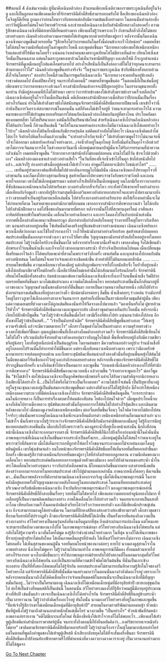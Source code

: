 ##ตอนที่ 4 ดังเช่นเจาหมิง
ผู้ที่มาคือเฉินหลิวอ๋อง ตัวแทนเพียงหนึ่งเดียวของราชตระกูลเฉินที่อยู่ในจิงตู และก็เป็นลูกหลานเพียงคนเดียวที่จักรพรรดินีศักดิ์สิทธิ์สามารถยอมรับได้
ชื่อเสียงของเฉินหลิวอ๋องในจิงตูก็ดีเยี่ยม ถูกมองว่าอ่อนโยนราวกับหยกแต่กลับมีความเข้มแข็งอย่างมาก ในตอนนั้นท่านอ๋องซึ่งเยาว์วัยผู้นี้เคยไม่สนใจคำวิพากษ์วิจารณ์ และช่วยเหลือเฉินฉางเซิงกับสำนักฝึกหลวงถึงสองครั้ง ความรู้สึกของเฉินฉางเซิงที่มีต่อเขาก็ดีเยี่ยมอย่างมาก เพียงแต่ไม่รู้ว่าเพราะอะไร ถังซานสือลิ่วถึงได้ไม่ชอบเขาอย่างมาก
เฉินหลิวอ๋องทำความเคารพต่อใต้เท้ามุขนายกด้วยท่าทีของผู้เยาว์ หลังจากนั้นก็มองเฉินฉางเซิงพลางพูดขึ้นด้วยรอยยิ้ม “รู้สึกหรือไม่ว่าการพบกันในครั้งนี้ค่อนข้างจะเร็วไปหน่อย”
เหมยหลี่ซาไม่ได้สนใจความนัยที่แฝงอยู่ในคำพูดประโยคนี้ และพูดต่อขึ้นมา “นิกายหลวงต้องขอให้เหนียงเหนียงรีบแสดงท่าทีให้ชัดเจนโดยเร็ว แน่นอนว่าเหล่าคนของตระกูลเทียนไห่ไม่มีทางเห็นด้วย เทียนไห่เซิ่งเสวี่ยนั้นเป็นคนฉลาด แต่คนในตระกูลของเขาล้วนไม่เห็นว่าเขามีสติปัญญา และต่อให้มี ก็จะถูกตำแหน่งจักรพรรดิที่ดูเหมือนอยู่ใกล้แค่เอื้อมทำลายไป อย่างไรเสียนั่นก็เป็นสิ่งล่อลวงที่ไม่ใช่ว่าทุกคนจะสามารถต้านทานเอาไว้ได้”
เฉินหลิวอ๋องพูดขึ้นอย่างจริงจัง “ในฐานะราชตระกูลเฉิน ข้ากับพี่น้องทั้งหลายล้วนตั้งใจกันโดยตรง”
สองประโยคนี้ล้วนเป็นการพูดกับเฉินฉางเซิง
“นิกายหลวงจะคอยยืนอยู่ข้างหลังราชวงศ์ตลอดไป ตั้งแต่ปีของไท่จู่ จนกระทั่งถึงตอนนี้” เหมยหลี่ซาพูดขึ้นต่อ “ในตอนนี้ก็เป็นเช่นนี้อยู่ เพียงเพราะว่าการตายของจวงห้วนอวี่ ทางสำนักเทียนเต้าอาจจะมีปัญหาอยู่บ้าง ในบรรดามุขนายกทั้งหกท่าน ยังมีอยู่สองคนที่ยังไม่ได้ย้ายมา เพราะว่าการย้ายข้างของใต้เท้าสังฆราชช่างรวดเร็วเหลือเกิน”
เฉินฉางเซิงคิดอยู่ในใจว่าในเมื่อเป็นเช่นนี้ คดีเลือดของสำนักฝึกหลวงเมื่อสิบกว่าปีก่อนนั้นเป็นเรื่องอย่างไรกันแน่ ทำไมใต้เท้าสังฆราชถึงได้สนับสนุนจักรพรรดินีศักดิ์สิทธิ์มาหลายปีขนาดนี้ เขาเข้าใจว่านี่กำลังเป็นการวิเคราะห์สภาพการณ์ในตอนนั้น แต่ก็ยังคงไม่เข้าใจอยู่ดี ว่าตนจะสามารถทำอะไรได้ ความหมายของการที่ใต้เท้ามุขนายกเตรียมการให้ตนกับเฉินหลิวอ๋องได้พบกันอยู่ที่ตรงไหน
ประโยคถัดมาของเหมยหลี่ซา ได้ไขปริศนาออก แต่นั่นก็เป็นปริศนาข้อใหม่ สำหรับเฉินฉางเซิงไปจนถึงเฉินหลิวอ๋องที่ได้ยินประโยคนี้ ก็ล้วนเป็นเช่นนี้
“ขอให้ในอนาคตท่านอ๋องจะต้องไม่ลืมว่าเฉินฉางเซิงได้เคยทำอะไรไว้บ้าง”
เฉินหลิวอ๋องได้ยินก็เหมือนกับมีการครุ่นคิด แต่คิดแล้วกลับไม่ได้อะไร
เฉินฉางเซิงคิดแล้วไม่ได้อะไร จึงย้ายไปคิดเรื่องอื่นแล้วถามขึ้น “จะทำอย่างไรกับเจ๋อซิ่ว”
ใต้เท้าสังฆราชพูดไว้ว่าไม่นานเจ๋อซิ่วก็จะได้ออกมา แต่เขายังคงร้อนใจอย่างมาก...เจ๋อซิ่วยังอยู่ในคุกใหญ่ อีกทั้งนั่นยังเป็นคุกโจวอีกด้วย!
เขาไม่อาจจะจินตนาการได้ ในช่วงหลายวันมานี้ เด็กหนุ่มเผ่าหมาป่าผู้นั้นจะได้รับการทรมานที่น่าหวาดกลัวเช่นไร
เหมยหลี่ซาพูดขึ้น “ถ้าหากทางราชสำนักยังไม่ยอมปล่อยคน ผ่านไปไม่กี่วัน ข้าจะไปด้วยตัวเอง”
เฉินหลิวอ๋องมองเขาแล้วกล่าวอย่างเสียใจ “ในวันที่สองที่เจ๋อซิ่วเข้าไปในคุก ข้าก็ส่งหนังสือไปแล้ว...แต่เจ้าก็รู้ อ๋องอย่างข้าเมื่ออยู่ต่อหน้าใต้เท้าโจวทง คำพูดก็ไม่ค่อยจะมีประโยชน์เท่าไหร่”
......
......
เขายืนอยู่ท่ามกลางต้นเฟิงที่เต็มไปด้วยกลิ่นอายฤดูใบไม้ผลินั่น เฉินฉางเซิงมองไปทางคุกโจวที่เล่าขานกัน และก็มองไปทางสุสานเทียนซู สุดท้ายก็มองไปทางพระราชวังกับพระราชวังหลี และถอนหายใจออกมา
เขาไม่ใช่เด็กหนุ่มธรรมดา แต่อย่างไรเสียก็ยังเป็นเด็กหนุ่มอยู่ บนโลกมีเรื่องราวบางอย่างที่ซับซ้อนและหนักหนาเกินไปสำหรับเขา บางอย่างก็ยากที่จะรับไหว กระทั่งทำให้เขาหายใจอย่างลำบาก เมื่อเทียบกับจิงตูแล้ว เขากลับรู้สึกว่ามรสุมที่เมืองสวินหยางยังสบายอกสบายใจและตรงไปตรงมามากยิ่งกว่า เขายอมที่จะยืนอยู่กับดาบเหล็กเล่มนั้น ไปทำเรื่องบางอย่างอย่างเรียบง่าย ต่อให้เรื่องเหล่านั้นจะไม่ได้ง่ายดายก็ตาม
ในสายตาของเหล่านักบวชที่ถ่อมตน เขาออกจากสำนักการศึกษากลางแล้ว ไม่ได้กลับไปยังสำนักฝึกหลวง แต่ไปซื้อของกินมากมายที่ตรอก หลังจากนั้นก็ไปที่สะพานอุดรใหม่ อาศัยแสงอาทิตย์ลับขอบฟ้าในพริบตานั้น เคลื่อนไหวอย่างเลือนราง และกระโดดลงไปในปากบ่อน้ำแห้งนั่น
อากาศที่เบื้องล่างยังคงหนาวเสียดกระดูก มังกรดำกลับกำลังหลับใหลอยู่ ร่างกายที่ใหญ่โตราวกับเทือกเขา นอนอย่างสงบอยู่บนพื้น โซ่เส้นนั้นยังคงตรึงอยู่ที่แขนข้างขวาอย่างแน่นหนา
เฉินฉางเซิงหยิบเอาพวกเนื้อสัตว์ออกมา และใช้ใบบัวรองเอาไว้ วางไว้ที่หน้ามังกรดำอย่างเรียบร้อย สุดท้ายเขาก็ปลดหยกสมประสงค์ชิ้นนั้นออกมาจากช่วงเอว มาวางไว้ที่ตรงพื้น
วิญญาณของมังกรดำยังหลับใหลอยู่ภายในหยกสมประสงค์ ไม่รู้ว่าเมื่อไหร่ถึงจะตื่นขึ้นมาได้
หลังจากทำเรื่องพวกนี้เสร็จแล้ว เขาลองคิดดู จึงได้เขียนตัวอักษรเอาไว้บนพื้นน้ำแข็ง และก็จากไป
เขาออกมาทางสระน้ำ ทั่วร่างจึงเปียกปอนไปหมด เมื่อเปลี่ยนชุดที่เตรียมเอาไว้แล้ว ก็ได้พบกับแพะดำที่สวนในพระราชวังอีกครั้ง เขาแย้มยิ้ม และคุกเข่าลงไปกอดกับมันอย่างสนิทสนม โดยไม่สนใจเลยว่าเจ้าแพะดำจะเชิดหน้าขึ้น ด้วยท่าทีที่ไม่ยินยอมเลยสักนิด
......
......
สายลมโชยพัดขึ้น ความเหน็บหนาวยังคงมีอยู่ แต่กลับถูกพัดกระจายไปไกลนับสิบจั้ง ใบบัวที่อยู่บนน้ำแข็งได้กลับมาเขียวขจีใหม่อีกครั้ง เนื้อสัตว์ที่สดใหม่เหล่านั้นได้กลับมาแผ่ไอร้อนอีกครั้ง
จักรพรรดินีเทียนไห่ไพล่มือทั้งสองข้าง ก้มหน้าลงมองข้อความที่เฉินฉางเซิงเพิ่งจะทิ้งเอาไว้บนพื้นน้ำแข็ง ริมฝีปากเผยรอยยิ้มหยันขึ้นมา
นางไม่แม้แต่จะมอง ความคิดได้เคลื่อนไหว หยกสมประสงค์ชิ้นนั้นก็กลับมาอยู่ที่เอวของนาง
วิญญาณส่วนนั้นของมังกรดำก็ตื่นขึ้นมา กลายเป็นความหนาวเย็นสายหนึ่ง กลับไปยังร่างมังกรผ่านทางแต้มสีแดงที่อยู่กลางหว่างคิ้ว นัยน์ตามังกรค่อยๆ ลืมขึ้น น้ำแข็งค่อยๆ ร่วงหล่น ร่างมังกรที่ใหญ่โตราวภูเขาได้เล็กลงอย่างยากจะจินตนาการ สุดท้ายก็เปลี่ยนเป็นสาวน้อยที่สวมชุดสีดำผู้นั้น เพียงแค่ความเฉยเมยที่ช่วงดวงตาได้ถูกแต้มสีแดงนั่นทำให้จืดจางลงไปมากแล้ว
“มองเห็นหรือไม่ ผู้ชายล้วนไร้หัวใจ” จักรพรรดินีศักดิ์สิทธิ์มองนางและพูดเยาะเย้ย
เด็กสาวชุดดำมองเห็นประโยคนั้น หลังจากนิ่งเงียบไปสักพักก็พูดขึ้น “เขาไม่รู้ว่าข้าจะตื่นขึ้นเมื่อไหร่ เขามีเรื่องที่ต้องไปทำ แน่นอนว่าต้องไปก่อน อีกทั้งเขาก็ไม่รู้ว่าข้าเป็นสตรี...”
“เจ้าเป็นมังกรตัวเมีย” จักรพรรดินีศักดิ์สิทธิ์พูดขึ้นอย่างสงบ “ให้เขารู้ความจริงข้อนี้ แล้วจะมีความหมายอะไร”
เด็กสาวในชุดดำโมโหเป็นอย่างมาก ความดุร้ายตรงช่วงดวงตาได้เพิ่มทวีขึ้นมา อุณหภูมิของพื้นที่เบื้องล่างก็ลดต่ำลงอย่างรวดเร็ว
จักรพรรดินีศักดิ์สิทธิ์เทียนไห่ไม่ได้ใส่ใจ บริเวณนับสิบจั้งรอบตัวนางยังคงอบอุ่นราวกับฤดูใบไม้ผลิ พื้นที่เหยียบอยู่ถึงกับมีความเขียวขจีอยู่น้อยๆ โลกที่อยู่เหนือบ่อน้ำเป็นต้นฤดูร้อน ในยามสนธยา มีความร้อนอบอ้าวอยู่บ้าง ร้านน้ำแข็งที่อยู่ไกลออกไปร้านนั้นก็ทำการค้าได้ดีขึ้นมาก แต่ทางนี้กลับหนาวเหน็บอย่างมาก เพราะว่ามีองครักษ์มากมายกระจายล้อมอยู่รอบด้าน และก็เพราะสุนัขหิมะที่แสนน่ากลัวสองตัวนั้นที่อยู่บนพื้นหญ้าใต้ต้นไม้ ในมือของม่ออวี่จับเชือกเอาไว้อยู่ และกำลังรอคอยอย่างสงบ
หลังจากที่เงาของจักรพรรดินีศักดิ์สิทธิ์ได้ปรากฏขึ้นมาอีกครั้ง นางก็เดินเข้าไปหาเป็นคนแรก และพูดขึ้น “ก่อนหน้านี้เฉินหลิวอ๋องเองก็ไปที่สำนักการศึกษากลาง”
จักรพรรดินีศักดิ์สิทธิ์มองนางแวบหนึ่ง แล้วถามขึ้น “เจ้าอยากจะพูดอะไร”
ม่ออวี่พูดขึ้น “ข้าไม่เข้าใจ ต่อให้เฉินฉางเซิงจะเป็นลูกศิษย์ของนักพรตจี้ แต่จะได้รับความสำคัญจากนิกายหลวงถึงเพียงนี้ได้อย่างไร นี่...เป็นไปได้หรือไม่ว่าจะเป็นเรื่องตบตา”
ความไม่เข้าใจเช่นนี้ เป็นปัญหาที่นางผู้อยู่ในฐานะขุนนางและผู้เป็นมันสมองจะต้องพูดขึ้นมา แต่บางทีตัวเองก็ไม่ได้รู้สึกถึง นี่ก็จะทำให้เหนียงเหนียงลดความระแวงที่มีต่อเฉินฉางเซิงลงไปบ้าง
จักรพรรดินีศักดิ์สิทธิ์พลันพูดขึ้น “การกระทำของคนในนิกายหลวง ก็เป็นการทำเรื่องตบตาให้คนต้องสับสน ไยต้องไปสนใจด้วย”
เมื่อพูดประโยคนี้จบ นางก็เดินไปทางเมืองหลวง สุนัขหิมะสองตัวนั้นก็ลุกออกจากใต้ต้นไม้ไปอย่างไร้สุ้มเสียง และเดินตามหลังของนางไป
เมื่อมองดูเงาหลังของเหนียงเหนียง ม่ออวี่เผยยิ้มขึ้นเจื่อนๆ ในใจคิดว่าหากไม่ต้องไปสนใจจริงๆ เช่นนั้นเพราะเหตุใดเฉินฉางเซิงเพิ่งจะมาเยี่ยมมังกรดำ เหนียงเหนียงท่านก็ตามมาแล้วเล่า
นางไม่เข้าใจ นั่นก็เพราะนางไม่รู้ว่าระหว่างจักรพรรดินีศักดิ์สิทธิ์กับมังกรดำมีข้อตกลงนั้นอยู่ ไม่รู้ถึงการมีอยู่ของหยกสมประสงค์ชิ้นนั้น เมื่อกลับไปถึงพระราชวัง มองดูสระน้ำที่อยู่เบื้องหน้าแห่งนั้น นึกถึงที่ก่อนหน้านี้เฉินฉางเซิงก็น่าจะออกมาจากตรงนี้ จักรพรรดินีศักดิ์สิทธิ์ก็นึกไปถึงเรื่องก่อนหน้านี้ในค่ำคืนนั้น ภาพเหตุการณ์ที่เฉินฉางเซิงโผล่ขึ้นมาจากสระน้ำเป็นครั้งแรก...เด็กหนุ่มผู้นั้นไม่ได้สนใจว่าตนจะอยู่ในพระราชวังที่อันตราย เมื่อได้เห็นกระรอกที่ถูกทำให้ตกใจวิ่งชนจนกระถางดอกไม้จะหล่นลงมาโดนฮูหยินผู้หนึ่ง เขาก็พุ่งเข้ามาแล้ว
บนใบหน้าของจักรพรรดินีศักดิ์สิทธิ์เผยให้เห็นรอยยิ้มที่หยอกเย้าขึ้นมาอีกครั้ง เพียงแค่รู้สึกว่าช่างเหมือนกับรอยยิ้มของผู้อาวุโสที่กำลังเย้าหยอกลูกหลาน
ความนึกคิดของนางเคลื่อนไหว หยกสมประสงค์พลันลอยออกจากชุดด้วยตัวของมันเอง ลอยไปยังด้านบนของสระน้ำ น้ำในสระได้เคลื่อนไหวอย่างรุนแรง ราวกับกำลังเดือดพล่าน มีไอหมอกเกิดขึ้นมากมาย แสงสายหนึ่งพลันส่องสว่างออกมาจากภายในหยกสมประสงค์ เข้าไปสู่ม่านหมอกเหล่านั้น ภาพฉากหนึ่งก็ค่อยๆ ชัดเจนขึ้นมา...นั่นเป็นภาพหลังจากที่มังกรดำตามเฉินฉางเซิงออกจากจิงตู เมื่อได้เห็นภาพเหตุการณ์นี้ ในภายหลังมีอยู่หลายครั้งที่วิญญาณของนางหลับใหลอยู่ในหยกสมประสงค์ ในตอนที่หยกสมประสงค์อยู่บริเวณเอวหรือข้อมือของเฉินฉางเซิง ก็จะบันทึกภาพเหตุการณ์เอาไว้
มองดูภาพเหตุการณ์เหล่านี้ จักรพรรดินีศักดิ์สิทธิ์ก็ยิ่งสงบขึ้นเรื่อยๆ รอยยิ้มก็ไม่ได้หายไป เพียงแค่ความหยอกเย้าดูน้อยลงไปมาก ที่เหลืออยู่ก็เป็นความเพลิดเพลินบางอย่าง ภาพได้เคลื่อนไหวไปอย่างรวดเร็ว จนแทบจะกลายเป็นแสงที่ถาโถม เทียบกับความเร็วในตอนปกติแล้วเรียกได้ว่าเร็วกว่าหลายเท่าตัว และก็มีเพียงนักปราชญ์เช่นนาง ถึงจะสามารถมองดูได้อย่างชัดเจน
ในยามที่ปีกหงส์สีทองส่องสว่างท้องฟ้ายามราตรี เด็กสาวชุดขาวที่บาดเจ็บสาหัสได้ปรากฏตัว คิ้วของจักรพรรดินีศักดิ์สิทธิ์ได้เลิกขึ้น เป็นครั้งแรกที่แสดงถึงความเป็นห่วงบางอย่าง
สวีโหย่วหรงเป็นคนรุ่นหลังที่นางเอ็นดูมากที่สุด ถึงแม้จะผ่านการแปลงโฉม แต่ไหนเลยจะสามารถปิดบังดวงตาของนางไปได้
ในภาพเหตุการณ์ต่อมา สวีโหย่วหรงกับเฉินฉางเซิงได้พบกัน แต่กลับไม่ได้รู้ความจริง นางยิ้มโดยไม่พูด คงรู้สึกว่าช่างน่าสนใจอย่างมาก
ในที่สุด นางก็ได้เห็นภาพของที่ราบทุ่งหญ้าสุริยาไม่หลับใหล ได้เห็นภาพคลื่นอสูรที่บ้าคลั่ง ได้เห็นสวีโหย่วหรงไม่ลาจาก เฉินฉางเซิงไม่ทอดทิ้ง ได้เห็นสุสานของคนผู้นั้น
รอยยิ้มบนใบหน้าของนางค่อยๆ หายไป นางมองดูสุสานโจวในภาพอย่างสงบ นิ่งเงียบไม่พูดจา
ไม่รู้ว่าผ่านไปนานเท่าใด ภาพเหตุการณ์ก็มืดลง ทั้งหมดล้วนหายไปอย่างไร้ร่องรอย
นางโบกมือขึ้นเบาๆ ทำให้ภาพเหตุการณ์ย้ายกลับไปยังสถานที่ในตอนแรกสุดที่สวีโหย่วหรงกับเฉินฉางเซิงได้พบกัน และก็เป็นสถานที่ที่ความเข้าใจผิดได้เริ่มต้นขึ้น
ที่นั่นเป็นเกาะข้างทะเลสาบ เป็นที่ที่ทั้งสองได้พบแต่ไม่ได้รู้จักกัน
หยกสมประสงค์ไม่สามารถบันทึกความรู้สึกในใจของสวีโหย่วหรงได้ แต่จักรพรรดินีศักดิ์สิทธิ์นั้นชัดเจนอย่างมากว่าในตอนนั้นนางกำลังคิดอะไรอยู่ เพราะอะไรหลังจากตอนนั้นนางถึงไม่ได้คิดเชื่อมโยงว่าเจ้าคนที่หมดสติในตอนนั้นจะเป็นเฉินฉางเซิงที่มีสัญญาหมั้นกันอยู่...ไม่ว่าจะเป็นใครมามองดู เฉินฉางเซิงก็ไม่เหมือนเด็กหนุ่มที่มีอายุสิบห้าปี เขาสงบสุขุมเกินไป ต่อให้เป็นช่วงที่หมดสติก็เป็นเช่นนี้ ในตอนนั้น สวีโหย่วหรงมองไปก็รู้สึกว่าคนผู้นี้มีอายุอยู่ประมาณช่วงยี่สิบปี เช่นนั้นแล้ว เขาจะเป็นเฉินฉางเซิงไปได้อย่างไรกัน
จักรพรรดินีศักดิ์สิทธิ์ยืนอยู่ข้างสระน้ำเป็นเวลายาวนาน ไม่รู้ว่ากำลังคิดเรื่องอะไรอยู่
ทันใดนั้น นางมองสวีโหย่วหรงที่อยู่ในภาพและพูดขึ้น “ที่แท้เจ้าก็รู้สึกว่าเขาไม่เหมือนเด็กหนุ่มที่มีอายุสิบห้าปี”
สายลมในยามราตรีพัดผ่านยอดหญ้า หัวหน้าขันทีผู้หนึ่งไม่รู้ว่ามาถึงด้านนอกตำหนักตั้งแต่เมื่อไหร่
นางถามขึ้น “เป็นอย่างไร”
หัวหน้าขันทีก้มหน้าลงพลางเอ่ยรายงาน “คดีไม่มีเบาะแสใดใหม่ ที่เมืองซีหนิงใต้เท้าโจวทงก็ไม่ได้พบอะไร...เพียงแต่ใต้เท้าหูผู้เสียสติแห่งสำนักดาราศาสตร์ผู้นั้น จนกระทั่งถึงตอนนี้ก็ยังยืนหยัดคิดว่า...องค์รัชทายาทเจาหมิงยังไม่ตาย”
เขาติดตามจักรพรรดินีศักดิ์สิทธิ์มาหลายร้อยปี ไม่รู้ว่าผ่านเรื่องราวใหญ่โตมามากน้อยเท่าไหร่ แต่ในตอนที่พูดถึงคำพูดของใต้เท้าหูผู้เสียสติ น้ำเสียงกลับหยุดไม่ได้ที่จะสั่นเครือขึ้นมา
จักรพรรดินีศักดิ์สิทธิ์มองไปยังบนท้องฟ้ายามราตรีไปที่ตำแหน่งที่ดวงดาวบางดวงควรจะอยู่ เป็นเวลานานอย่างมากที่ไม่ได้พูดจา


[Go To Next Chapter]( ./434.md)